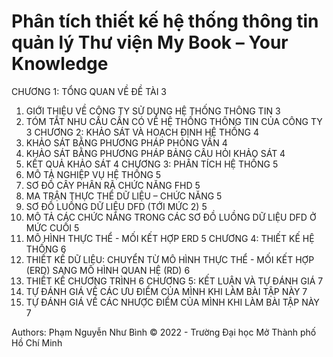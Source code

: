# Phân tích thiết kế hệ thống thông tin quản lý Thư viện My Book – Your Knowledge
CHƯƠNG 1: TỔNG QUAN VỀ ĐỀ TÀI	3
1.	GIỚI THIỆU VỀ CÔNG TY SỬ DỤNG HỆ THỐNG THÔNG TIN	3
2.	TÓM TẮT NHU CẦU CẦN CÓ VỀ HỆ THỐNG THÔNG TIN CỦA CÔNG TY	3
CHƯƠNG 2: KHẢO SÁT VÀ HOẠCH ĐỊNH HỆ THỐNG	4
1.	KHẢO SÁT BẰNG PHƯƠNG PHÁP PHỎNG VẤN	4
2.	KHẢO SÁT BẰNG PHƯƠNG PHÁP BẢNG CÂU HỎI KHẢO SÁT	4
3.	KẾT QUẢ KHẢO SÁT	4
CHƯƠNG 3: PHÂN TÍCH HỆ THỐNG	5
1.	MÔ TẢ NGHIỆP VỤ HỆ THỐNG	5
2.	SƠ ĐỒ CÂY PHÂN RÃ CHỨC NĂNG FHD	5
3.	MA TRẬN THỰC THỂ DỮ LIỆU – CHỨC NĂNG	5
4.	SƠ ĐỒ LUỒNG DỮ LIỆU DFD (TỚI MỨC 2)	5
5.	MÔ TẢ CÁC CHỨC NĂNG TRONG CÁC SƠ ĐỒ LUỒNG DỮ LIỆU DFD Ở MỨC CUỐI	5
6.	MÔ HÌNH THỰC THỂ - MỐI KẾT HỢP ERD	5
CHƯƠNG 4: THIẾT KẾ HỆ THỐNG	6
1.	THIẾT KẾ DỮ LIỆU: CHUYỂN TỪ MÔ HÌNH THỰC THỂ - MỐI KẾT HỢP (ERD) SANG MÔ HÌNH QUAN HỆ (RD)	6
2.	THIẾT KẾ CHƯƠNG TRÌNH	6
CHƯƠNG 5: KẾT LUẬN VÀ TỰ ĐÁNH GIÁ	7
1.	TỰ ĐÁNH GIÁ VỀ CÁC ƯU ĐIỂM CỦA MÌNH KHI LÀM BÀI TẬP NÀY	7
2.	TỰ ĐÁNH GIÁ VỀ CÁC NHƯỢC ĐIỂM CỦA MÌNH KHI LÀM BÀI TẬP NÀY	7

Authors: Phạm Nguyễn Như Bình 
© 2022 - Trường Đại học Mở Thành phố Hồ Chí Minh

